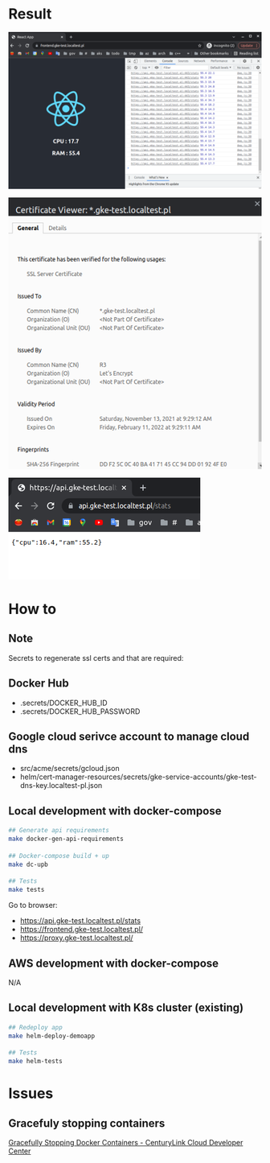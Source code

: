 
# Result

![](.img/2022-01-21-05-51-33.png)

![](.img/2022-01-21-05-51-48.png)

![](.img/2022-01-21-05-53-19.png)

# How to

## Note

Secrets to regenerate ssl certs and that are required: 

## Docker Hub
- .secrets/DOCKER_HUB_ID
- .secrets/DOCKER_HUB_PASSWORD
## Google cloud serivce account to manage cloud dns
- src/acme/secrets/gcloud.json
- helm/cert-manager-resources/secrets/gke-service-accounts/gke-test-dns-key.localtest-pl.json


## Local development with docker-compose

```sh
## Generate api requirements
make docker-gen-api-requirements

## Docker-compose build + up
make dc-upb

## Tests
make tests
```

Go to browser:
- https://api.gke-test.localtest.pl/stats
- https://frontend.gke-test.localtest.pl/
- https://proxy.gke-test.localtest.pl/

## AWS development with docker-compose

N/A

## Local development with K8s cluster (existing)


```sh
## Redeploy app
make helm-deploy-demoapp

## Tests
make helm-tests
```

# Issues

## Gracefuly stopping containers

[Gracefully Stopping Docker Containers - CenturyLink Cloud Developer Center](https://www.ctl.io/developers/blog/post/gracefully-stopping-docker-containers/#:~:text=docker%20rm%20%2Df,to%20first%20issue%20a%20SIGKILL.)